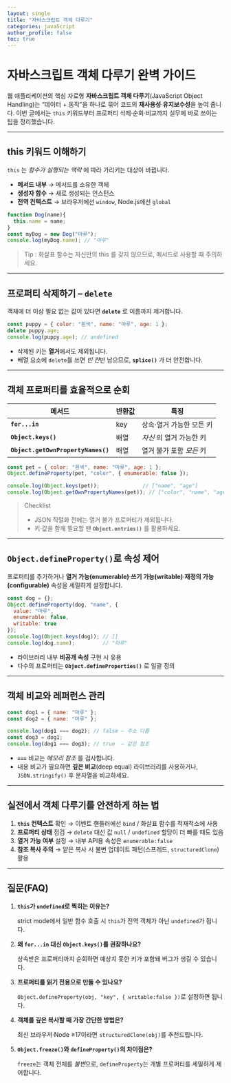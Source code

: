 ```yaml
---
layout: single
title: "자바스크립트 객체 다루기"
categories: javaScript
author_profile: false
toc: true
---
```


# 자바스크립트 객체 다루기 완벽 가이드

웹 애플리케이션의 핵심 자료형 **자바스크립트 객체 다루기**(JavaScript Object Handling)는 “데이터 + 동작”을 하나로 묶어 코드의 **재사용성**·**유지보수성**을 높여 줍니다. 이번 글에서는 `this` 키워드부터 프로퍼티 삭제·순회·비교까지 실무에 바로 쓰이는 팁을 정리했습니다.

------

## this 키워드 이해하기

`this` 는 *함수가 실행되는 맥락* 에 따라 가리키는 대상이 바뀝니다.

- **메서드 내부** → 메서드를 소유한 객체
- **생성자 함수** → 새로 생성되는 인스턴스
- **전역 컨텍스트** → 브라우저에선 `window`, Node.js에선 `global`

```jsx
function Dog(name){
  this.name = name;
}
const myDog = new Dog("마루");
console.log(myDog.name); // "마루"
```

> Tip : 화살표 함수는 자신만의 this 를 갖지 않으므로, 메서드로 사용할 때 주의하세요.

------

## 프로퍼티 삭제하기 – `delete`

객체에 더 이상 필요 없는 값이 있다면 **`delete`** 로 이름까지 제거합니다.

```jsx
const puppy = { color: "흰색", name: "마루", age: 1 };
delete puppy.age;
console.log(puppy.age); // undefined
```

- 삭제된 키는 **열거**에서도 제외됩니다.
- 배열 요소에 `delete`를 쓰면 *빈 칸*만 남으므로, **`splice()`** 가 더 안전합니다.

------

## 객체 프로퍼티를 효율적으로 순회

| 메서드                             | 반환값 | 특징                     |
| ---------------------------------- | ------ | ------------------------ |
| **`for...in`**                     | key    | 상속·열거 가능한 모든 키 |
| **`Object.keys()`**                | 배열   | *자신* 의 열거 가능한 키 |
| **`Object.getOwnPropertyNames()`** | 배열   | 열거 불가 포함 *모든* 키 |

```jsx
const pet = { color: "흰색", name: "마루", age: 1 };
Object.defineProperty(pet, "color", { enumerable: false });

console.log(Object.keys(pet));              // ["name", "age"]
console.log(Object.getOwnPropertyNames(pet)); // ["color", "name", "age"]
```

> Checklist
>
> - JSON 직렬화 전에는 열거 불가 프로퍼티가 제외됩니다.
> - 키·값을 함께 필요할 땐 **`Object.entries()`** 를 활용하세요.

------

## `Object.defineProperty()`로 속성 제어

프로퍼티를 추가하거나 **열거 가능(enumerable)**·**쓰기 가능(writable)**·**재정의 가능(configurable)** 속성을 세밀하게 설정합니다.

```jsx
const dog = {};
Object.defineProperty(dog, "name", {
  value: "마루",
  enumerable: false,
  writable: true
});
console.log(Object.keys(dog)); // []
console.log(dog.name);         // "마루"
```

- 라이브러리 내부 **비공개 속성** 구현 시 유용
- 다수의 프로퍼티는 **`Object.defineProperties()`** 로 일괄 정의

------

## 객체 비교와 레퍼런스 관리

```jsx
const dog1 = { name: "마루" };
const dog2 = { name: "마루" };

console.log(dog1 === dog2); // false – 주소 다름
const dog3 = dog1;
console.log(dog1 === dog3); // true  – 같은 참조
```

- **`===`** 비교는 *메모리 참조* 를 검사합니다.
- 내용 비교가 필요하면 **깊은 비교**(deep equal) 라이브러리를 사용하거나, `JSON.stringify()` 후 문자열을 비교하세요.

------

## 실전에서 객체 다루기를 안전하게 하는 법

1. **`this` 컨텍스트** 확인 → 이벤트 핸들러에선 `bind` / 화살표 함수를 적재적소에 사용
2. **프로퍼티 상태** 점검 → `delete` 대신 값 `null` / `undefined` 할당이 더 빠를 때도 있음
3. **열거 가능 여부** 설정 → 내부 API용 속성은 `enumerable:false`
4. **참조 복사 주의** → 얕은 복사 시 불변 업데이트 패턴(스프레드, `structuredClone`) 활용

------

## 질문(FAQ)

1. **`this`가 `undefined`로 찍히는 이유는?**

   strict mode에서 일반 함수 호출 시 `this`가 전역 객체가 아닌 `undefined`가 됩니다.

2. **왜 `for...in` 대신 `Object.keys()`를 권장하나요?**

   상속받은 프로퍼티까지 순회하면 예상치 못한 키가 포함돼 버그가 생길 수 있습니다.

3. **프로퍼티를 읽기 전용으로 만들 수 있나요?**

   `Object.defineProperty(obj, "key", { writable:false })`로 설정하면 됩니다.

4. **객체를 깊은 복사할 때 가장 간단한 방법은?**

   최신 브라우저·Node ≥17이라면 `structuredClone(obj)`를 추천드립니다.

5. **`Object.freeze()`와 `defineProperty()`의 차이점은?**

   `freeze`는 객체 전체를 *불변*으로, `defineProperty`는 개별 프로퍼티를 세밀하게 제어합니다.
